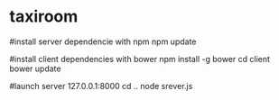 # taxiroom


#install server dependencie with npm
npm update 

#install client dependencies with bower 
npm install -g bower 
cd client
bower update


#launch server 127.0.0.1:8000
cd ..
node srever.js

